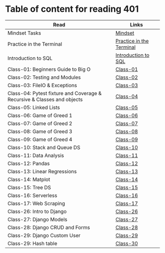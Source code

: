 
# Table of content for reading 401

| Read                                       | Links                                     |
| ------------------------------------------ | ----------------------------------------- |
| Mindset Tasks                              | [Mindset](./Mindset-Tasks.md)             |
| Practice in the Terminal                   | [Practice in the Terminal](./practice-in-the-Terminal.md)|
| Introduction to SQL                        | [Introduction to SQL](./Introduction-to-SQL.md)|
| Class-01: Beginners Guide to Big O         | [Class-01](./Class-01.md)                  |
| Class-02: Testing and Modules              | [Class-02](./Class-02.md)                  |
| Class-03: FileIO & Exceptions              | [Class-03](./Class-03.md)                  |
| Class-04: Pytest fixture and Coverage & Recursive & Classes and objects      | [Class-04](./Class-04.md)                  |
| Class-05: Linked Lists            | [Class-05](./Class-05.md)                  |
| Class-06: Game of Greed 1           | [Class-06](./Class-06.md)                  |
| Class-07: Game of Greed 2           | [Class-07](./Class-07.md)                  |
| Class-08: Game of Greed 3           | [Class-08](./Class-08.md)                  |
| Class-09: Game of Greed 4           | [Class-09](./Class-09.md)                  |
| Class-10: Stack and Queue DS           | [Class-10](./Class-10.md)                  |
| Class-11: Data Analysis           | [Class-11](./Class-11.md)                  |
| Class-12: Pandas           | [Class-12](./Class-12.md)                  |
| Class-13: Linear Regressions           | [Class-13](./Class-13.md)                  |
| Class-14: Matplot          | [Class-14](./Class-14.md)                  |
| Class-15: Tree DS          | [Class-15](./Class-15.md)                  |
| Class-16: Serverless          | [Class-16](./Class-16.md)                  |
| Class-17: Web Scraping          | [Class-17](./Class-17.md)                  |
| Class-26: Intro to Django        | [Class-26](./Class-26.md)                  |
| Class-27: Django Models       | [Class-27](./Class-27.md)                  |
| Class-28: Django CRUD and Forms     | [Class-28](./Class-28.md)                  |
| Class-29: Django Custom User     | [Class-29](./Class-29.md)                  |
| Class-29: Hash table     | [Class-30](./Class-30.md)                  |

